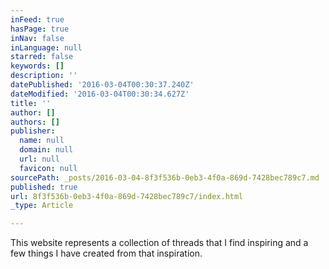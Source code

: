 ```yaml
---
inFeed: true
hasPage: true
inNav: false
inLanguage: null
starred: false
keywords: []
description: ''
datePublished: '2016-03-04T00:30:37.240Z'
dateModified: '2016-03-04T00:30:34.627Z'
title: ''
author: []
authors: []
publisher:
  name: null
  domain: null
  url: null
  favicon: null
sourcePath: _posts/2016-03-04-8f3f536b-0eb3-4f0a-869d-7428bec789c7.md
published: true
url: 8f3f536b-0eb3-4f0a-869d-7428bec789c7/index.html
_type: Article

---
```

This website represents a collection of threads that I find inspiring and a few things I have created from that inspiration.
